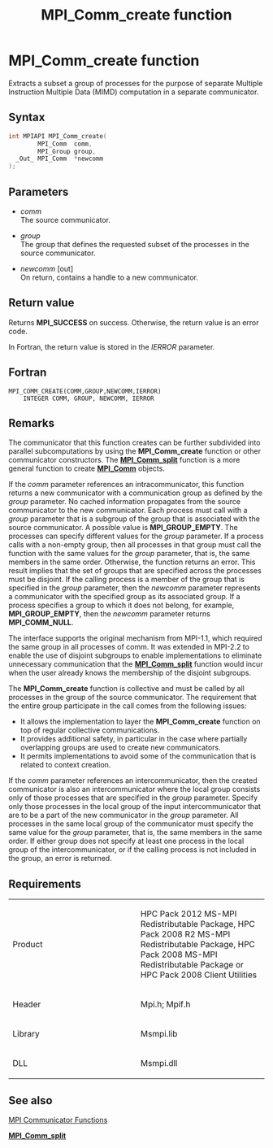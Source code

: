 ﻿---
title: MPI_Comm_create function
TOCTitle: MPI_Comm_create function
ms:assetid: bb028396-e3d5-4e2c-908f-bfe70cd86ca5
ms:mtpsurl: https://msdn.microsoft.com/en-us/library/Dn473261(v=VS.85)
ms:contentKeyID: 59360807
ms.date: 03/28/2018
mtps_version: v=VS.85
f1_keywords:
- MPI_COMM_CREATE
- mpif/MPI_Comm_create
- mpi/MPI_COMM_CREATE
dev_langs:
- C++
- C
api_location:
- Msmpi.dll
api_name:
- MPI_Comm_create
api_type:
- DLLExport
product:
- Windows
topic_type:
- apiref
- kbSyntax
product_family_name: VS
ROBOTS: INDEX,FOLLOW
---

# MPI\_Comm\_create function

Extracts a subset a group of processes for the purpose of separate Multiple Instruction Multiple Data (MIMD) computation in a separate communicator.

## Syntax

``` c++
int MPIAPI MPI_Comm_create(
        MPI_Comm  comm,
        MPI_Group group,
  _Out_ MPI_Comm  *newcomm
);
```

## Parameters

  - *comm*  
    The source communicator.

  - *group*  
    The group that defines the requested subset of the processes in the source communicator.

  - *newcomm* \[out\]  
    On return, contains a handle to a new communicator.

## Return value

Returns **MPI\_SUCCESS** on success. Otherwise, the return value is an error code.

In Fortran, the return value is stored in the *IERROR* parameter.

## Fortran

    MPI_COMM_CREATE(COMM,GROUP,NEWCOMM,IERROR)
        INTEGER COMM, GROUP, NEWCOMM, IERROR

## Remarks

The communicator that this function creates can be further subdivided into parallel subcomputations by using the **MPI\_Comm\_create** function or other communicator constructors. The [**MPI\_Comm\_split**](mpi-comm-split-function.md) function is a more general function to create [**MPI\_Comm**](mpi-comm-enumeration.md) objects.

If the *comm* parameter references an intracommunicator, this function returns a new communicator with a communication group as defined by the *group* parameter. No cached information propagates from the source communicator to the new communicator. Each process must call with a *group* parameter that is a subgroup of the group that is associated with the source communicator. A possible value is **MPI\_GROUP\_EMPTY**. The processes can specify different values for the *group* parameter. If a process calls with a non-empty group, then all processes in that group must call the function with the same values for the *group* parameter, that is, the same members in the same order. Otherwise, the function returns an error. This result implies that the set of groups that are specified across the processes must be disjoint. If the calling process is a member of the group that is specified in the *group* parameter, then the *newcomm* parameter represents a communicator with the specified group as its associated group. If a process specifies a group to which it does not belong, for example, **MPI\_GROUP\_EMPTY**, then the *newcomm* parameter returns **MPI\_COMM\_NULL**.

The interface supports the original mechanism from MPI-1.1, which required the same group in all processes of comm. It was extended in MPI-2.2 to enable the use of disjoint subgroups to enable implementations to eliminate unnecessary communication that the [**MPI\_Comm\_split**](mpi-comm-split-function.md) function would incur when the user already knows the membership of the disjoint subgroups.

The **MPI\_Comm\_create** function is collective and must be called by all processes in the group of the source communicator. The requirement that the entire group participate in the call comes from the following issues:

  - It allows the implementation to layer the **MPI\_Comm\_create** function on top of regular collective communications.
  - It provides additional safety, in particular in the case where partially overlapping groups are used to create new communicators.
  - It permits implementations to avoid some of the communication that is related to context creation.

If the *comm* parameter references an intercommunicator, then the created communicator is also an intercommunicator where the local group consists only of those processes that are specified in the *group* parameter. Specify only those processes in the local group of the input intercommunicator that are to be a part of the new communicator in the *group* parameter. All processes in the same local group of the communicator must specify the same value for the *group* parameter, that is, the same members in the same order. If either group does not specify at least one process in the local group of the intercommunicator, or if the calling process is not included in the group, an error is returned.

## Requirements

<table>
<colgroup>
<col style="width: 50%" />
<col style="width: 50%" />
</colgroup>
<tbody>
<tr class="odd">
<td><p>Product</p></td>
<td><p>HPC Pack 2012 MS-MPI Redistributable Package, HPC Pack 2008 R2 MS-MPI Redistributable Package, HPC Pack 2008 MS-MPI Redistributable Package or HPC Pack 2008 Client Utilities</p></td>
</tr>
<tr class="even">
<td><p>Header</p></td>
<td>Mpi.h;
Mpif.h</td>
</tr>
<tr class="odd">
<td><p>Library</p></td>
<td>Msmpi.lib</td>
</tr>
<tr class="even">
<td><p>DLL</p></td>
<td>Msmpi.dll</td>
</tr>
</tbody>
</table>


## See also

[MPI Communicator Functions](mpi-communicator-functions.md)

[**MPI\_Comm\_split**](mpi-comm-split-function.md)

